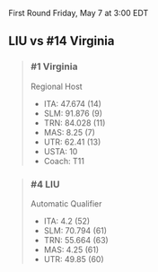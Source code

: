 First Round
Friday, May 7 at 3:00 EDT
## LIU vs #14 Virginia

> ### #1 Virginia  
> Regional Host  
> - ITA: 47.674 (14)  
> - SLM: 91.876 (9)  
> - TRN: 84.028 (11)  
> - MAS: 8.25 (7)  
> - UTR: 62.41 (13)  
> - USTA: 10  
> - Coach: T11  

> ### #4 LIU  
> Automatic Qualifier  
> - ITA: 4.2 (52)  
> - SLM: 70.794 (61)  
> - TRN: 55.664 (63)  
> - MAS: 4.25 (61)  
> - UTR: 49.85 (60)  